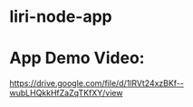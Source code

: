 # liri-node-app
# App Demo Video:
https://drive.google.com/file/d/1lRVt24xzBKf--wubLHQkkHfZaZqTKfXY/view
